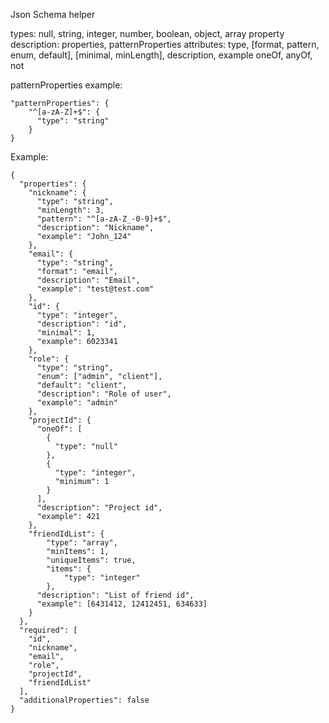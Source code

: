 Json Schema helper

types: null, string, integer, number, boolean, object, array
property description: properties, patternProperties
attributes: type, [format, pattern, enum, default], [minimal, minLength], description, example
oneOf, anyOf, not

patternProperties example:
````
"patternProperties": {
    "^[a-zA-Z]+$": {
      "type": "string"
    }
}
````

Example:
````
{
  "properties": {
    "nickname": {
      "type": "string",
      "minLength": 3,
      "pattern": "^[a-zA-Z_-0-9]+$",
      "description": "Nickname",
      "example": "John_124"
    },
    "email": {
      "type": "string",
      "format": "email",
      "description": "Email",
      "example": "test@test.com"
    },
    "id": {
      "type": "integer",
      "description": "id",
      "minimal": 1,
      "example": 6023341
    },
    "role": {
      "type": "string",
      "enum": ["admin", "client"],
      "default": "client",
      "description": "Role of user",
      "example": "admin"
    },
    "projectId": {
      "oneOf": [
        {
          "type": "null"
        },
        {
          "type": "integer",
          "minimum": 1
        }
      ],
      "description": "Project id",
      "example": 421
    },
    "friendIdList": {
        "type": "array",
        "minItems": 1,
        "uniqueItems": true,
        "items": {
            "type": "integer"
        },
      "description": "List of friend id",
      "example": [6431412, 12412451, 634633]
    }
  },
  "required": [
    "id",
    "nickname",
    "email",
    "role",
    "projectId",
    "friendIdList"
  ],
  "additionalProperties": false
}
````
